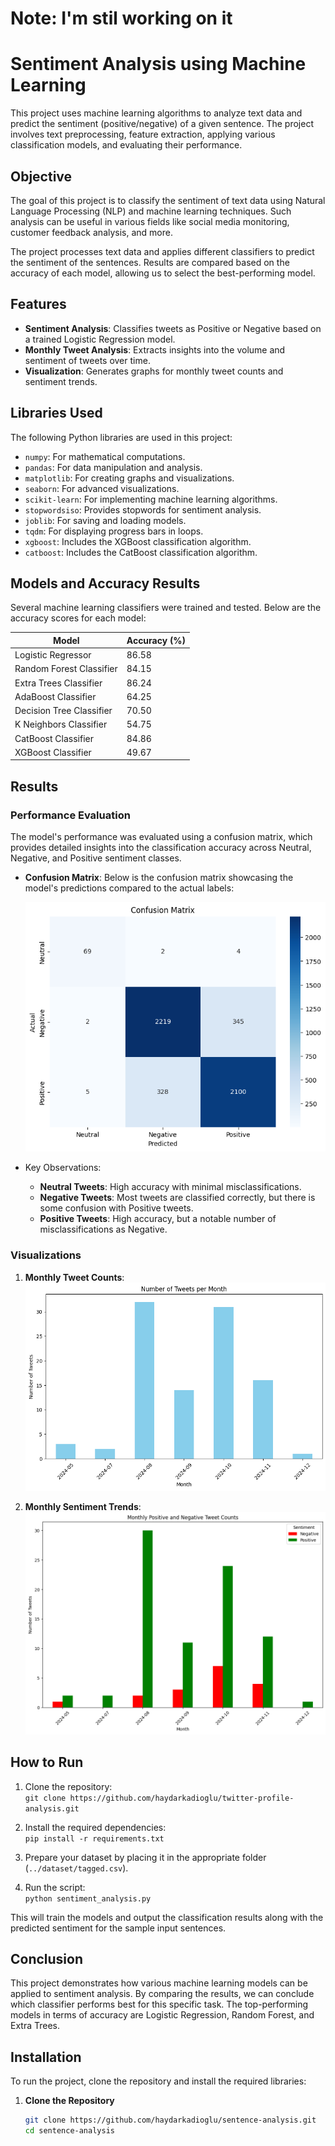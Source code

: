 # Note: I'm stil working on it

# Sentiment Analysis using Machine Learning

This project uses machine learning algorithms to analyze text data and predict the sentiment (positive/negative) of a given sentence. The project involves text preprocessing, feature extraction, applying various classification models, and evaluating their performance.

## Objective
The goal of this project is to classify the sentiment of text data using Natural Language Processing (NLP) and machine learning techniques. Such analysis can be useful in various fields like social media monitoring, customer feedback analysis, and more.

The project processes text data and applies different classifiers to predict the sentiment of the sentences. Results are compared based on the accuracy of each model, allowing us to select the best-performing model.

## Features
- **Sentiment Analysis**: Classifies tweets as Positive or Negative based on a trained Logistic Regression model.
- **Monthly Tweet Analysis**: Extracts insights into the volume and sentiment of tweets over time.
- **Visualization**: Generates graphs for monthly tweet counts and sentiment trends.

## Libraries Used
The following Python libraries are used in this project:

- `numpy`: For mathematical computations.
- `pandas`: For data manipulation and analysis.
- `matplotlib`: For creating graphs and visualizations.
- `seaborn`: For advanced visualizations.
- `scikit-learn`: For implementing machine learning algorithms.
- `stopwordsiso`: Provides stopwords for sentiment analysis.
- `joblib`: For saving and loading models.
- `tqdm`: For displaying progress bars in loops.
- `xgboost`: Includes the XGBoost classification algorithm.
- `catboost`: Includes the CatBoost classification algorithm.

## Models and Accuracy Results
Several machine learning classifiers were trained and tested. Below are the accuracy scores for each model:

| Model                         | Accuracy (%) |
|-------------------------------|--------------|
| Logistic Regressor             | 86.58        |
| Random Forest Classifier       | 84.15        |
| Extra Trees Classifier         | 86.24        |
| AdaBoost Classifier            | 64.25        |
| Decision Tree Classifier       | 70.50        |
| K Neighbors Classifier         | 54.75        |
| CatBoost Classifier            | 84.86        |
| XGBoost Classifier             | 49.67        |


## Results
### Performance Evaluation
The model's performance was evaluated using a confusion matrix, which provides detailed insights into the classification accuracy across Neutral, Negative, and Positive sentiment classes.

- **Confusion Matrix**:
  Below is the confusion matrix showcasing the model's predictions compared to the actual labels:
  
  ![Confusion Matrix](images/image.png)

- Key Observations:
  - **Neutral Tweets**: High accuracy with minimal misclassifications.
  - **Negative Tweets**: Most tweets are classified correctly, but there is some confusion with Positive tweets.
  - **Positive Tweets**: High accuracy, but a notable number of misclassifications as Negative.

### Visualizations
1. **Monthly Tweet Counts**:
   ![Example Graph 1](images/image2.png)

2. **Monthly Sentiment Trends**:
   ![Example Graph 2](images/image3.png)

## How to Run
1. Clone the repository:  
   `git clone https://github.com/haydarkadioglu/twitter-profile-analysis.git`
   
2. Install the required dependencies:  
   `pip install -r requirements.txt`

3. Prepare your dataset by placing it in the appropriate folder (`../dataset/tagged.csv`).

4. Run the script:  
   `python sentiment_analysis.py`

This will train the models and output the classification results along with the predicted sentiment for the sample input sentences.

## Conclusion
This project demonstrates how various machine learning models can be applied to sentiment analysis. By comparing the results, we can conclude which classifier performs best for this specific task. The top-performing models in terms of accuracy are Logistic Regression, Random Forest, and Extra Trees.

## Installation

To run the project, clone the repository and install the required libraries:

1. **Clone the Repository**
   ```bash
   git clone https://github.com/haydarkadioglu/sentence-analysis.git
   cd sentence-analysis
